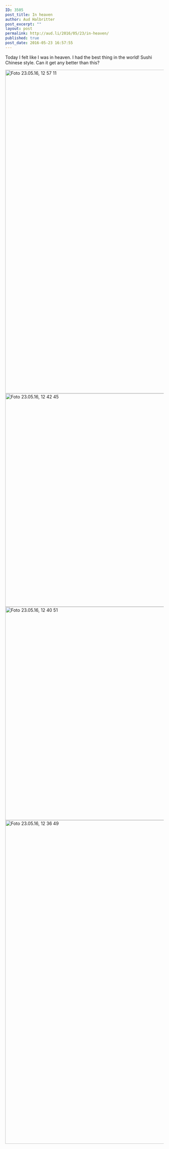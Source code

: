 ```yaml
---
ID: 3505
post_title: In heaven
author: Aud Halbritter
post_excerpt: ""
layout: post
permalink: http://aud.li/2016/05/23/in-heaven/
published: true
post_date: 2016-05-23 16:57:55
---
```

Today I felt like I was in heaven. I had the best thing in the world! Sushi Chinese style. Can it get any better than this?

<a href="http://aud.li/wp-content/uploads/2016/05/Foto-23.05.16-12-57-11.jpg"><img class="alignnone size-large wp-image-3509" src="http://aud.li/wp-content/uploads/2016/05/Foto-23.05.16-12-57-11-768x1024.jpg" alt="Foto 23.05.16, 12 57 11" width="768" height="1024" /></a> <a href="http://aud.li/wp-content/uploads/2016/05/Foto-23.05.16-12-42-45.jpg"><img class="alignnone size-large wp-image-3508" src="http://aud.li/wp-content/uploads/2016/05/Foto-23.05.16-12-42-45-1024x768.jpg" alt="Foto 23.05.16, 12 42 45" width="900" height="675" /></a> <a href="http://aud.li/wp-content/uploads/2016/05/Foto-23.05.16-12-40-51.jpg"><img class="alignnone size-large wp-image-3507" src="http://aud.li/wp-content/uploads/2016/05/Foto-23.05.16-12-40-51-1024x768.jpg" alt="Foto 23.05.16, 12 40 51" width="900" height="675" /></a> <a href="http://aud.li/wp-content/uploads/2016/05/Foto-23.05.16-12-36-49.jpg"><img class="alignnone size-large wp-image-3506" src="http://aud.li/wp-content/uploads/2016/05/Foto-23.05.16-12-36-49-768x1024.jpg" alt="Foto 23.05.16, 12 36 49" width="768" height="1024" /></a>
